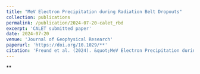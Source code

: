 ```yaml
---
title: "MeV Electron Precipitation during Radiation Belt Dropouts"
collection: publications
permalink: /publication/2024-07-20-calet_rbd
excerpt: 'CALET submitted paper'
date: 2024-07-20
venue: 'Journal of Geophysical Research'
paperurl: 'https://doi.org/10.1029/**'
citation: 'Freund et al. (2024). &quot;MeV Electron Precipitation during Radiation Belt Dropouts&quot; <i>Journal of Geophysical Research</i>. **, **.'
---
```


**
